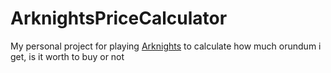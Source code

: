 # ArknightsPriceCalculator
My personal project for playing [Arknights](https://play.google.com/store/apps/details?id=com.YoStarEN.Arknights) to calculate how much orundum i get, is it worth to buy or not
